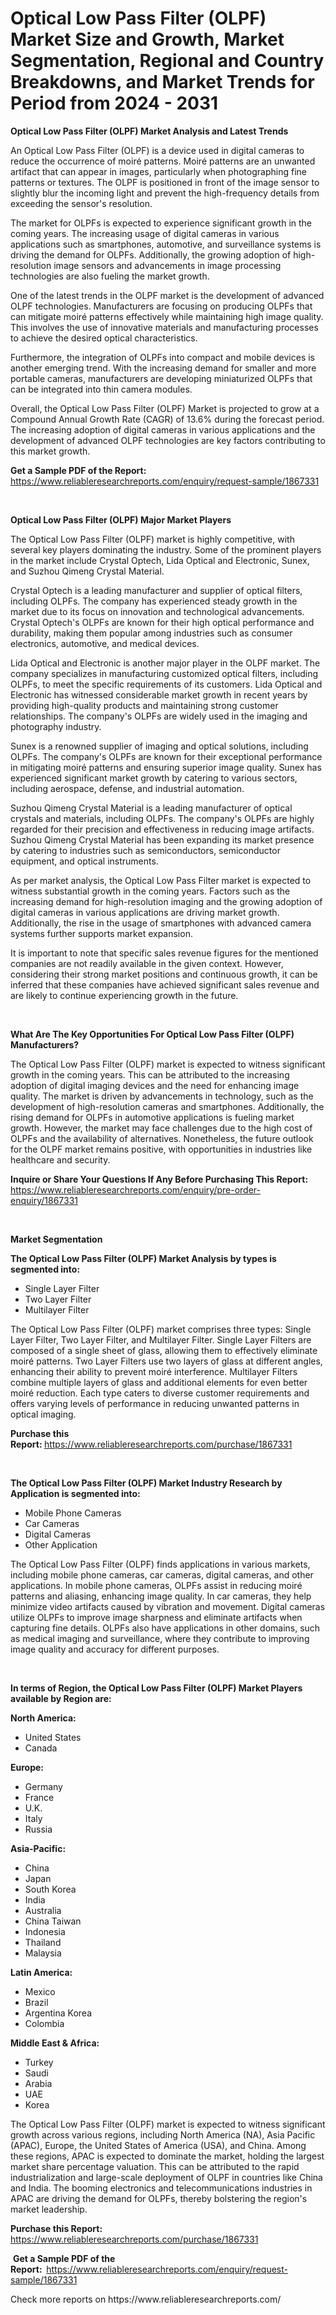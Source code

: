<p><h1>Optical Low Pass Filter (OLPF) Market Size and Growth, Market Segmentation, Regional and Country Breakdowns, and Market Trends for Period from 2024 -  2031</h1></p><p><strong>Optical Low Pass Filter (OLPF) Market Analysis and Latest Trends</strong></p>
<p><p>An Optical Low Pass Filter (OLPF) is a device used in digital cameras to reduce the occurrence of moiré patterns. Moiré patterns are an unwanted artifact that can appear in images, particularly when photographing fine patterns or textures. The OLPF is positioned in front of the image sensor to slightly blur the incoming light and prevent the high-frequency details from exceeding the sensor's resolution.</p><p>The market for OLPFs is expected to experience significant growth in the coming years. The increasing usage of digital cameras in various applications such as smartphones, automotive, and surveillance systems is driving the demand for OLPFs. Additionally, the growing adoption of high-resolution image sensors and advancements in image processing technologies are also fueling the market growth.</p><p>One of the latest trends in the OLPF market is the development of advanced OLPF technologies. Manufacturers are focusing on producing OLPFs that can mitigate moiré patterns effectively while maintaining high image quality. This involves the use of innovative materials and manufacturing processes to achieve the desired optical characteristics.</p><p>Furthermore, the integration of OLPFs into compact and mobile devices is another emerging trend. With the increasing demand for smaller and more portable cameras, manufacturers are developing miniaturized OLPFs that can be integrated into thin camera modules.</p><p>Overall, the Optical Low Pass Filter (OLPF) Market is projected to grow at a Compound Annual Growth Rate (CAGR) of 13.6% during the forecast period. The increasing adoption of digital cameras in various applications and the development of advanced OLPF technologies are key factors contributing to this market growth.</p></p>
<p><strong>Get a Sample PDF of the Report:&nbsp;</strong> <a href="https://www.reliableresearchreports.com/enquiry/request-sample/1867331">https://www.reliableresearchreports.com/enquiry/request-sample/1867331</a></p>
<p>&nbsp;</p>
<p><strong>Optical Low Pass Filter (OLPF) Major Market Players</strong></p>
<p><p>The Optical Low Pass Filter (OLPF) market is highly competitive, with several key players dominating the industry. Some of the prominent players in the market include Crystal Optech, Lida Optical and Electronic, Sunex, and Suzhou Qimeng Crystal Material.</p><p>Crystal Optech is a leading manufacturer and supplier of optical filters, including OLPFs. The company has experienced steady growth in the market due to its focus on innovation and technological advancements. Crystal Optech's OLPFs are known for their high optical performance and durability, making them popular among industries such as consumer electronics, automotive, and medical devices.</p><p>Lida Optical and Electronic is another major player in the OLPF market. The company specializes in manufacturing customized optical filters, including OLPFs, to meet the specific requirements of its customers. Lida Optical and Electronic has witnessed considerable market growth in recent years by providing high-quality products and maintaining strong customer relationships. The company's OLPFs are widely used in the imaging and photography industry.</p><p>Sunex is a renowned supplier of imaging and optical solutions, including OLPFs. The company's OLPFs are known for their exceptional performance in mitigating moiré patterns and ensuring superior image quality. Sunex has experienced significant market growth by catering to various sectors, including aerospace, defense, and industrial automation.</p><p>Suzhou Qimeng Crystal Material is a leading manufacturer of optical crystals and materials, including OLPFs. The company's OLPFs are highly regarded for their precision and effectiveness in reducing image artifacts. Suzhou Qimeng Crystal Material has been expanding its market presence by catering to industries such as semiconductors, semiconductor equipment, and optical instruments.</p><p>As per market analysis, the Optical Low Pass Filter market is expected to witness substantial growth in the coming years. Factors such as the increasing demand for high-resolution imaging and the growing adoption of digital cameras in various applications are driving market growth. Additionally, the rise in the usage of smartphones with advanced camera systems further supports market expansion.</p><p>It is important to note that specific sales revenue figures for the mentioned companies are not readily available in the given context. However, considering their strong market positions and continuous growth, it can be inferred that these companies have achieved significant sales revenue and are likely to continue experiencing growth in the future.</p></p>
<p>&nbsp;</p>
<p><strong>What Are The Key Opportunities For Optical Low Pass Filter (OLPF) Manufacturers?</strong></p>
<p><p>The Optical Low Pass Filter (OLPF) market is expected to witness significant growth in the coming years. This can be attributed to the increasing adoption of digital imaging devices and the need for enhancing image quality. The market is driven by advancements in technology, such as the development of high-resolution cameras and smartphones. Additionally, the rising demand for OLPFs in automotive applications is fueling market growth. However, the market may face challenges due to the high cost of OLPFs and the availability of alternatives. Nonetheless, the future outlook for the OLPF market remains positive, with opportunities in industries like healthcare and security.</p></p>
<p><strong>Inquire or Share Your Questions If Any Before Purchasing This Report:</strong> <a href="https://www.reliableresearchreports.com/enquiry/pre-order-enquiry/1867331">https://www.reliableresearchreports.com/enquiry/pre-order-enquiry/1867331</a></p>
<p>&nbsp;</p>
<p><strong>Market Segmentation</strong></p>
<p><strong>The Optical Low Pass Filter (OLPF) Market Analysis by types is segmented into:</strong></p>
<p><ul><li>Single Layer Filter</li><li>Two Layer Filter</li><li>Multilayer Filter</li></ul></p>
<p><p>The Optical Low Pass Filter (OLPF) market comprises three types: Single Layer Filter, Two Layer Filter, and Multilayer Filter. Single Layer Filters are composed of a single sheet of glass, allowing them to effectively eliminate moiré patterns. Two Layer Filters use two layers of glass at different angles, enhancing their ability to prevent moiré interference. Multilayer Filters combine multiple layers of glass and additional elements for even better moiré reduction. Each type caters to diverse customer requirements and offers varying levels of performance in reducing unwanted patterns in optical imaging.</p></p>
<p><strong>Purchase this Report:&nbsp;</strong><a href="https://www.reliableresearchreports.com/purchase/1867331">https://www.reliableresearchreports.com/purchase/1867331</a></p>
<p>&nbsp;</p>
<p><strong>The Optical Low Pass Filter (OLPF) Market Industry Research by Application is segmented into:</strong></p>
<p><ul><li>Mobile Phone Cameras</li><li>Car Cameras</li><li>Digital Cameras</li><li>Other Application</li></ul></p>
<p><p>The Optical Low Pass Filter (OLPF) finds applications in various markets, including mobile phone cameras, car cameras, digital cameras, and other applications. In mobile phone cameras, OLPFs assist in reducing moiré patterns and aliasing, enhancing image quality. In car cameras, they help minimize video artifacts caused by vibration and movement. Digital cameras utilize OLPFs to improve image sharpness and eliminate artifacts when capturing fine details. OLPFs also have applications in other domains, such as medical imaging and surveillance, where they contribute to improving image quality and accuracy for different purposes.</p></p>
<p>&nbsp;</p>
<p><strong>In terms of Region, the Optical Low Pass Filter (OLPF) Market Players available by Region are:</strong></p>
<p>
    <p> <strong> North America: </strong>
        <ul>
            <li>United States</li>
            <li>Canada</li>
        </ul>
        </p> 
    <p> <strong> Europe: </strong>
        <ul>
            <li>Germany</li>
            <li>France</li>
            <li>U.K.</li>
            <li>Italy</li>
            <li>Russia</li>
        </ul>
        </p> 
    <p> <strong> Asia-Pacific: </strong>
        <ul>
            <li>China</li>
            <li>Japan</li>
            <li>South Korea</li>
            <li>India</li>
            <li>Australia</li>
            <li>China Taiwan</li>
            <li>Indonesia</li>
            <li>Thailand</li>
            <li>Malaysia</li>
        </ul>
        </p> 
    <p> <strong> Latin America: </strong>
        <ul>
            <li>Mexico</li>
            <li>Brazil</li>
            <li>Argentina Korea</li>
            <li>Colombia</li>
        </ul>
        </p> 
    <p> <strong> Middle East & Africa: </strong>
        <ul>
            <li>Turkey</li>
            <li>Saudi</li>
            <li>Arabia</li>
            <li>UAE</li>
            <li>Korea</li>
        </ul>
    </p>
    </p>
<p><p>The Optical Low Pass Filter (OLPF) market is expected to witness significant growth across various regions, including North America (NA), Asia Pacific (APAC), Europe, the United States of America (USA), and China. Among these regions, APAC is expected to dominate the market, holding the largest market share percentage valuation. This can be attributed to the rapid industrialization and large-scale deployment of OLPF in countries like China and India. The booming electronics and telecommunications industries in APAC are driving the demand for OLPFs, thereby bolstering the region's market leadership.</p></p>
<p><strong>Purchase this Report: </strong><a href="https://www.reliableresearchreports.com/purchase/1867331">https://www.reliableresearchreports.com/purchase/1867331</a></p>
<p>&nbsp;<strong>Get a Sample PDF of the Report:&nbsp;&nbsp;</strong><a href="https://www.reliableresearchreports.com/enquiry/request-sample/1867331">https://www.reliableresearchreports.com/enquiry/request-sample/1867331</a></p>
<p><strong></strong></p>
<p>Check more reports on https://www.reliableresearchreports.com/</p>